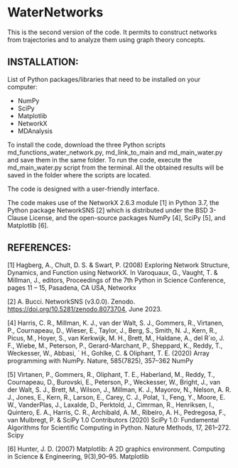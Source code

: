# WaterNetworks
This is the second version of the code. It permits to construct networks from trajectories and to analyze them using graph theory concepts.


## INSTALLATION: 
List of Python packages/libraries that need to be installed on your computer:

- NumPy
- SciPy
- Matplotlib
- NetworkX
- MDAnalysis

To install the code, download the three Python scripts md_functions_water_network.py, md_link_to_main and md_main_water.py and save them in the same folder. To run the code, execute the md_main_water.py script from the terminal. All the obtained results will be saved in the folder where the scripts are located.

The code is designed with a user-friendly interface.

The code makes use of the NetworkX 2.6.3 module [1] in Python 3.7, the Python package NetworkSNS [2] which is distributed under the BSD 3-Clause License, and the open-source packages NumPy [4], SciPy [5], and Matplotlib [6].

## REFERENCES:  
[1] Hagberg, A., Chult, D. S. & Swart, P. (2008) Exploring Network Structure, Dynamics, and Function using NetworkX. In Varoquaux, G., Vaught, T. & Millman, J., editors, Proceedings of the 7th Python in Science Conference, pages 11 – 15, Pasadena, CA USA, Networkx

[2] A. Bucci. NetworkSNS (v3.0.0). Zenodo. https://doi.org/10.5281/zenodo.8073704,
June 2023.

[4] Harris, C. R., Millman, K. J., van der Walt, S. J., Gommers, R., Virtanen, P., Cournapeau, D., Wieser, E., Taylor, J., Berg, S., Smith, N. J., Kern, R., Picus, M., Hoyer, S., van Kerkwijk, M. H., Brett, M., Haldane, A., del R´ıo, J. F., Wiebe, M., Peterson, P., Gerard-Marchant, P., Sheppard, K., Reddy, T., Weckesser, W., Abbasi, ´ H., Gohlke, C. & Oliphant, T. E. (2020) Array programming with NumPy. Nature, 585(7825), 357–362 NumPy

[5] Virtanen, P., Gommers, R., Oliphant, T. E., Haberland, M., Reddy, T., Cournapeau, D., Burovski, E., Peterson, P., Weckesser, W., Bright, J., van der Walt, S. J., Brett, M., Wilson, J., Millman, K. J., Mayorov, N., Nelson, A. R. J., Jones, E., Kern, R., Larson, E., Carey, C. J., Polat, ˙I., Feng, Y., Moore, E. W., VanderPlas, J., Laxalde, D., Perktold, J., Cimrman, R., Henriksen, I., Quintero, E. A., Harris, C. R., Archibald, A. M., Ribeiro, A. H., Pedregosa, F., van Mulbregt, P. & SciPy 1.0 Contributors (2020) SciPy 1.0: Fundamental Algorithms for Scientific Computing in Python. Nature Methods, 17, 261–272. Scipy

[6] Hunter, J. D. (2007) Matplotlib: A 2D graphics environment. Computing in Science & Engineering, 9(3),90–95. Matplotlib
